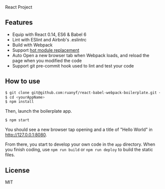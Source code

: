 React Project

## Features

- Equip with React 0.14, ES6 & Babel 6
- Lint with ESlint and Airbnb's .eslintrc
- Build with Webpack
- Support [hot module replacement](https://webpack.github.io/docs/hot-module-replacement.html)
- Auto Open a new browser tab when Webpack loads, and reload the page when you modified the code
- Support git pre-commit hook used to lint and test your code

## How to use

```bash
$ git clone git@github.com:ruanyf/react-babel-webpack-boilerplate.git <yourAppName>
$ cd <yourAppName>
$ npm install
```

Then, launch the boilerplate app.

```bash
$ npm start
```

You should see a new browser tap opening and a title of "Hello World" in http://127.0.0.1:8080.

From there, you start to develop your own code in the `app` directory. When you finish coding, use `npm run build` or `npm run deploy` to build the static files.

## License

MIT
